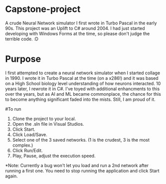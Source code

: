 # Capstone-project
A crude Neural Network simulator I first wrote in Turbo Pascal in the early 90s.  This project was an Uplift to C# around 2004.  I had just started developing with Windows Forms at the time, so please don't judge the terrible code.  :D

# Purpose
I first attempted to create a neural network simulator when I started collage in 1990.  I wrote it in Turbo Pascal at the time (on a x286!) and it was based on a High School biology level understanding of how neurons interacted.  10 years later, I rewrote it in C#.  I've toyed with additional enhancments to this over the years, but as AI and ML became commonplace, the chance for this to become anything significant faded into the mists.  Still, I am proud of it.

#To run
1. Clone the project to your local.
2. Open the .sln file in Visual Studios.
3. Click Start.
4. Click Load/Save.
5. Select one of the 3 saved networks.  (1 is the crudest, 3 is the most complex.)
6. Click Run/Edit.
7. Play, Pause, adjust the execution speed.

*Note: Currently a bug won't let you load and run a 2nd network after running a first one.  You need to stop running the application and click Start again.
